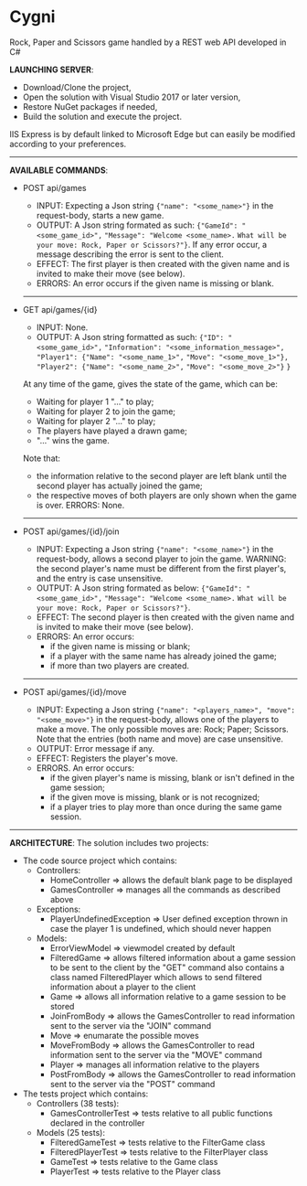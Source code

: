 # Cygni
Rock, Paper and Scissors game handled by a REST web API developed in C#

**LAUNCHING SERVER**:
- Download/Clone the project,
- Open the solution with Visual Studio 2017 or later version,
- Restore NuGet packages if needed,
- Build the solution and execute the project.

IIS Express is by default linked to Microsoft Edge but can easily be modified according to your preferences.
______________
**AVAILABLE COMMANDS**:
- POST api/games
  - INPUT:
    Expecting a Json string ```{"name": "<some_name>"}``` in the request-body, starts a new game.
  - OUTPUT:
    A Json string formated as such:
      ```{"GameId": "<some_game_id>",```
          ```"Message": "Welcome <some_name>.```
                      ```What will be your move: Rock, Paper or Scissors?"}```.
    If any error occur, a message describing the error is sent to the client.
  - EFFECT:
    The first player is then created with the given name and is invited to make their move (see below).
  - ERRORS:
    An error occurs if the given name is missing or blank.
  __________________
- GET api/games/{id}
  - INPUT:
    None.
  - OUTPUT:
    A Json string formatted as such:
    ```{"ID": "<some_game_id>",```
        ```"Information": "<some_information_message>",```
        ```"Player1": {"Name": "<some_name_1>",```
                    ```"Move": "<some_move_1>"},```
        ```"Player2": {"Name": "<some_name_2>",```
                    ```"Move": "<some_move_2>"}```
       ```}```

  At any time of the game, gives the state of the game, which can be:
    - Waiting for player 1 "..." to play;
    - Waiting for player 2 to join the game;
    - Waiting for player 2 "..." to play;
    - The players have played a drawn game;
    - "..." wins the game.

  Note that:
    - the information relative to the second player are left blank until the second player has actually joined the game;
    - the respective moves of both players are only shown when the game is over.
  ERRORS:
    None.
  ________________________
- POST api/games/{id}/join
  - INPUT:
    Expecting a Json string ```{"name": "<some_name>"}``` in the request-body, allows a second player to join the game.
      WARNING: the second player's name must be different from the first player's, and the entry is case unsensitive.
  - OUTPUT:
    A Json string formated as below:
      ```{"GameId": "<some_game_id>",```
        ```"Message": "Welcome <some_name>.```
                    ```What will be your move: Rock, Paper or Scissors?"}```.
  - EFFECT:
    The second player is then created with the given name and is invited to make their move (see below).
  - ERRORS:
    An error occurs:
      - if the given name is missing or blank;
      - if a player with the same name has already joined the game;
      - if more than two players are created.
  ________________________
- POST api/games/{id}/move
  - INPUT:
    Expecting a Json string ```{"name": "<players_name>", "move": "<some_move>"}``` in the request-body, allows one of the players to make a move.
    The only possible moves are:
      Rock;
      Paper;
      Scissors.
    Note that the entries (both name and move) are case unsensitive.
  - OUTPUT:
    Error message if any.
  - EFFECT:
    Registers the player's move.
  - ERRORS.
    An error occurs:
      - if the given player's name is missing, blank or isn't defined in the game session;
      - if the given move is missing, blank or is not recognized;
      - if a player tries to play more than once during the same game session.
______________
**ARCHITECTURE**:
  The solution includes two projects:
  - The code source project which contains:
    - Controllers:
      - HomeController  => allows the default blank page to be displayed
      - GamesController => manages all the commands as described above
    - Exceptions:
      - PlayerUndefinedException  => User defined exception thrown in case the player 1 is undefined, which should never happen
    - Models:
      - ErrorViewModel  => viewmodel created by default
      - FilteredGame    => allows filtered information about a game session to be sent to the client by the "GET" command
                           also contains a class named FilteredPlayer which allows to send filtered information about a player to the client
      - Game            => allows all information relative to a game session to be stored
      - JoinFromBody    => allows the GamesController to read information sent to the server via the "JOIN" command
      - Move            => enumarate the possible moves
      - MoveFromBody    => allows the GamesController to read information sent to the server via the "MOVE" command
      - Player          => manages all information relative to the players
      - PostFromBody    => allows the GamesController to read information sent to the server via the "POST" command
  - The tests project which contains:
    - Controllers (38 tests):
      - GamesControllerTest => tests relative to all public functions declared in the controller
    - Models (25 tests):
      - FilteredGameTest    => tests relative to the FilterGame class
      - FilteredPlayerTest  => tests relative to the FilterPlayer class
      - GameTest            => tests relative to the Game class
      - PlayerTest          => tests relative to the Player class
